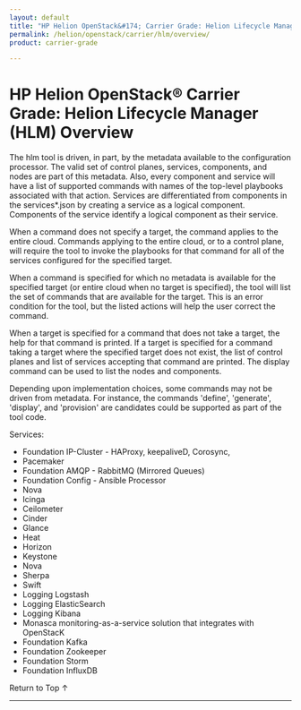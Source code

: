 ```yaml
---
layout: default
title: "HP Helion OpenStack&#174; Carrier Grade: Helion Lifecycle Manager (HLM) Overview"
permalink: /helion/openstack/carrier/hlm/overview/
product: carrier-grade

---
```

<!--UNDER REVISION-->


<script>

function PageRefresh {
onLoad="window.refresh"
}

PageRefresh();

</script>

# HP Helion OpenStack&#174; Carrier Grade: Helion Lifecycle Manager (HLM) Overview

<!-- From https://rndwiki2.atlanta.hp.com/confluence/display/cloudos/HLM+Command+Line+Interface -->

The hlm tool is driven, in part, by the metadata available to the configuration processor. The valid set of control planes, services, components, and nodes are part of this metadata. Also, every component and service will have a list of supported commands with names of the top-level playbooks associated with that action. Services are differentiated from components in the services*.json by creating a service as a logical component. Components of the service identify a logical component as their service.

When a command does not specify a target, the command applies to the entire cloud. Commands applying to the entire cloud, or to a control plane, will require the tool to invoke the playbooks for that command for all of the services configured for the specified target.

When a command is specified for which no metadata is available for the specified target (or entire cloud when no target is specified), the tool will list the set of commands that are available for the target. This is an error condition for the tool, but the listed actions will help the user correct the command.

When a target is specified for a command that does not take a target, the help for that command is printed. If a target is specified for a command taking a target where the specified target does not exist, the list of control planes and list of services accepting that command are printed. The display command can be used to list the nodes and components.

Depending upon implementation choices, some commands may not be driven from metadata. For instance, the commands 'define', 'generate', 'display', and 'provision' are candidates could be supported as part of the tool code.

Services:

<!-- From https://rndwiki2.atlanta.hp.com/confluence/display/cloudos/Kenobi+Service+Components -->

* Foundation IP-Cluster - HAProxy, keepaliveD, Corosync,
* Pacemaker
* Foundation AMQP - RabbitMQ (Mirrored Queues)
* Foundation Config - Ansible Processor
* Nova
* Icinga
* Ceilometer
* Cinder
* Glance
* Heat
* Horizon
* Keystone
* Nova
* Sherpa
* Swift
* Logging	Logstash
* Logging	ElasticSearch
* Logging	Kibana
* Monasca monitoring-as-a-service solution that integrates with OpenStacK
* Foundation Kafka 
* Foundation Zookeeper
* Foundation Storm
* Foundation InfluxDB


<a href="#top" style="padding:14px 0px 14px 0px; text-decoration: none;"> Return to Top &#8593; </a>


----
